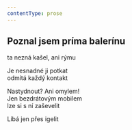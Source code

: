 ```yaml
---
contentType: prose
---
```


<section>

## Poznal jsem príma balerínu

ta nezná kašel, ani rýmu

Je nesnadné ji potkat  
odmítá každý kontakt

Nastydnout? Ani omylem!  
Jen bezdrátovým mobilem  
lze si s ní zaševelit

Líbá jen přes igelit

</section>
